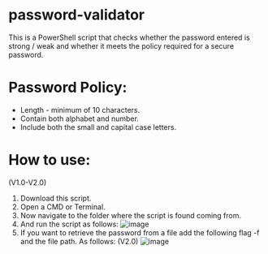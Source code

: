 # password-validator

This is a PowerShell script that checks whether the password entered is strong / weak and whether it meets the policy required for a secure password.

# Password Policy:
* Length - minimum of 10 characters.
* Contain both alphabet and number.
* Include both the small and capital case letters.

# How to use:
(V1.0-V2.0)
1. Download this script.
2. Open a CMD or Terminal.
3. Now navigate to the folder where the script is found coming from.
4. And run the script as follows: ![image](https://user-images.githubusercontent.com/47865329/132739411-384df4b4-9546-4a9b-a64c-91b3de61bdc0.png)
5. If you want to retrieve the password from a file add the following flag -f and the file path. As follows:  (V2.0)
![image](https://user-images.githubusercontent.com/47865329/132739240-fb3f69f8-e178-4bd5-9a70-c32baf2fe647.png)
